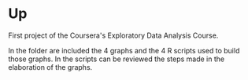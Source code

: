 # Up
First project of the Coursera's Exploratory Data Analysis Course.

In the folder are included the 4 graphs and the 4 R scripts used to build those graphs. In the scripts can be reviewed the steps made in the elaboration of the graphs.
